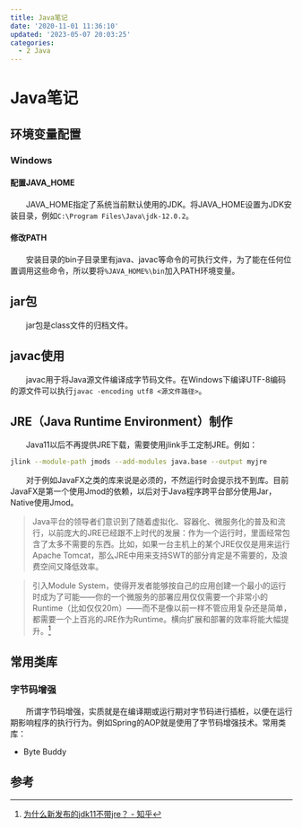 ```yaml
---
title: Java笔记
date: '2020-11-01 11:36:10'
updated: '2023-05-07 20:03:25'
categories:
  - 2 Java
---
```

# Java笔记

## 环境变量配置

### Windows

#### 配置JAVA_HOME

　　JAVA_HOME指定了系统当前默认使用的JDK。将JAVA_HOME设置为JDK安装目录，例如`C:\Program Files\Java\jdk-12.0.2`。

#### 修改PATH

　　安装目录的bin子目录里有java、javac等命令的可执行文件，为了能在任何位置调用这些命令，所以要将`%JAVA_HOME%\bin`加入PATH环境变量。

## jar包

　　jar包是class文件的归档文件。

## javac使用

　　javac用于将Java源文件编译成字节码文件。在Windows下编译UTF-8编码的源文件可以执行`javac -encoding utf8 <源文件路径>`。

## JRE（Java Runtime Environment）制作

　　Java11以后不再提供JRE下载，需要使用jlink手工定制JRE。例如：

```sh
jlink --module-path jmods --add-modules java.base --output myjre
```

　　对于例如JavaFX之类的库来说是必须的，不然运行时会提示找不到库。目前JavaFX是第一个使用Jmod的依赖，以后对于Java程序跨平台部分使用Jar，Native使用Jmod。

> Java平台的领导者们意识到了随着虚拟化、容器化、微服务化的普及和流行，以前庞大的JRE已经跟不上时代的发展：作为一个运行时，里面经常包含了太多不需要的东西。比如，如果一台主机上的某个JRE仅仅是用来运行Apache Tomcat，那么JRE中用来支持SWT的部分肯定是不需要的，及浪费空间又降低效率。

> 引入Module System，使得开发者能够按自己的应用创建一个最小的运行时成为了可能——你的一个微服务的部署应用仅仅需要一个非常小的Runtime（比如仅仅20m）——而不是像以前一样不管应用复杂还是简单，都需要一个上百兆的JRE作为Runtime。横向扩展和部署的效率将能大幅提升。[^1]

## 常用类库

### 字节码增强

　　所谓字节码增强，实质就是在编译期或运行期对字节码进行插桩，以便在运行期影响程序的执行行为。例如Spring的AOP就是使用了字节码增强技术。常用类库：

- Byte Buddy

## 参考

[^1]: [为什么新发布的jdk11不带jre？ - 知乎](https://www.zhihu.com/question/296351428/answer/500599249)

